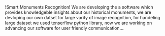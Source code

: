 !Smart Monuments Recognition!
      We are developing the a software which provides knowledgeble insights about our historical monuments,
we are devloping our own datset for large varity of image recognition,
for handeling large dataset we used tenserflow python library,
now we are working on advancing our software for user friendly communication....
